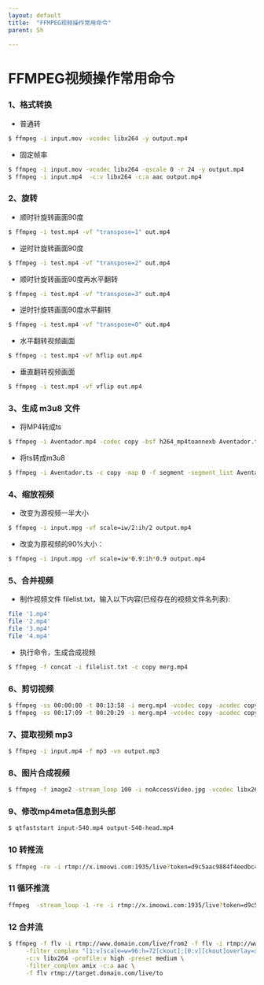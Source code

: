 ```yaml
---
layout: default
title:  "FFMPEG视频操作常用命令"
parent: Sh

---
```


# FFMPEG视频操作常用命令

### 1、格式转换
- 普通转
```bash
$ ffmpeg -i input.mov -vcodec libx264 -y output.mp4
```
- 固定帧率
```bash
$ ffmpeg -i input.mov -vcodec libx264 -qscale 0 -r 24 -y output.mp4
$ ffmpeg -i input.mp4  -c:v libx264 -c:a aac output.mp4
```

### 2、旋转
- 顺时针旋转画面90度
```bash
$ ffmpeg -i test.mp4 -vf "transpose=1" out.mp4
```
- 逆时针旋转画面90度
```bash
$ ffmpeg -i test.mp4 -vf "transpose=2" out.mp4
```
- 顺时针旋转画面90度再水平翻转
```bash
$ ffmpeg -i test.mp4 -vf "transpose=3" out.mp4
```
- 逆时针旋转画面90度水平翻转
```bash
$ ffmpeg -i test.mp4 -vf "transpose=0" out.mp4
```
- 水平翻转视频画面
```bash
$ ffmpeg -i test.mp4 -vf hflip out.mp4
```
- 垂直翻转视频画面
```bash
$ ffmpeg -i test.mp4 -vf vflip out.mp4
```

### 3、生成 m3u8 文件
- 将MP4转成ts
```bash
$ ffmpeg -i Aventador.mp4 -codec copy -bsf h264_mp4toannexb Aventador.ts
```
- 将ts转成m3u8
```bash
$ ffmpeg -i Aventador.ts -c copy -map 0 -f segment -segment_list Aventador.m3u8 -segment_time 60 Aventador%06d.ts
```

### 4、缩放视频
- 改变为源视频一半大小
```bash
$ ffmpeg -i input.mpg -vf scale=iw/2:ih/2 output.mp4
```
- 改变为原视频的90%大小：
```bash
$ ffmpeg -i input.mpg -vf scale=iw*0.9:ih*0.9 output.mp4
```

### 5、合并视频
- 制作视频文件 filelist.txt，输入以下内容(已经存在的视频文件名列表):
```bash
file '1.mp4'
file '2.mp4'
file '3.mp4'
file '4.mp4'
```
- 执行命令，生成合成视频
```bash
$ ffmpeg -f concat -i filelist.txt -c copy merg.mp4
```

### 6、剪切视频
```bash
$ ffmpeg -ss 00:00:00 -t 00:13:58 -i merg.mp4 -vcodec copy -acodec copy final_f.mp4
$ ffmpeg -ss 00:17:09 -t 00:20:29 -i merg.mp4 -vcodec copy -acodec copy final_e.mp4
```

### 7、提取视频 mp3
```bash
$ ffmpeg -i input.mp4 -f mp3 -vn output.mp3	
```

### 8、图片合成视频
```bash
$ ffmpeg -f image2 -stream_loop 100 -i noAccessVideo.jpg -vcodec libx264 -b:v 200k -r 10 -s 800x600 -acodec libfaac -y 4.mp4
```

### 9、修改mp4meta信息到头部
```bash
$ qtfaststart input-540.mp4 output-540-head.mp4
```
### 10 转推流
```bash
$ ffmpeg -re -i rtmp://x.imoowi.com:1935/live?token=d9c5aac9884f4eedbc4f/1  -vcodec copy -acodec copy -f flv  -y rtmp://x.imoowi.com:1935/live?token=a51a3b251c6e4cdf99de/videoName
```
### 11 循环推流
```bash
ffmpeg  -stream_loop -1 -re -i rtmp://x.imoowi.com:1935/live?token=d9c5aac9884f4eedbc4f/1  -vcodec copy -acodec copy -f flv  -y rtmp://x.imoowi.com:1935/live?token=a51a3b251c6e4cdf99de/videoName
```
### 12 合并流
```bash
$ ffmpeg -f flv -i rtmp://www.domain.com/live/from2 -f flv -i rtmp://www.domain.com/live/from1 \
     -filter_complex "[1:v]scale=w=96:h=72[ckout];[0:v][ckout]overlay=x=W-w-10:y=H-h-10[out]" -map "[out]" \
     -c:v libx264 -profile:v high -preset medium \
     -filter_complex amix -c:a aac \
     -f flv rtmp://target.domain.com/live/to
```
